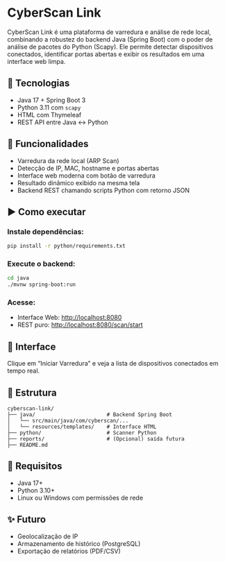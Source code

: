 # CyberScan Link

CyberScan Link é uma plataforma de varredura e análise de rede local, combinando a robustez do backend Java (Spring Boot) com o poder de análise de pacotes do Python (Scapy). Ele permite detectar dispositivos conectados, identificar portas abertas e exibir os resultados em uma interface web limpa.

## 🧠 Tecnologias
- Java 17 + Spring Boot 3
- Python 3.11 com `scapy`
- HTML com Thymeleaf
- REST API entre Java ↔ Python

## 🚀 Funcionalidades
- Varredura da rede local (ARP Scan)
- Detecção de IP, MAC, hostname e portas abertas
- Interface web moderna com botão de varredura
- Resultado dinâmico exibido na mesma tela
- Backend REST chamando scripts Python com retorno JSON

## ▶️ Como executar

### Instale dependências:
```bash
pip install -r python/requirements.txt
```

### Execute o backend:
```bash
cd java
./mvnw spring-boot:run
```

### Acesse:
- Interface Web: [http://localhost:8080](http://localhost:8080)
- REST puro: [http://localhost:8080/scan/start](http://localhost:8080/scan/start)

## 📸 Interface

Clique em “Iniciar Varredura” e veja a lista de dispositivos conectados em tempo real.

## 📂 Estrutura
```
cyberscan-link/
├── java/                       # Backend Spring Boot
│   └── src/main/java/com/cyberscan/...
│   └── resources/templates/    # Interface HTML
├── python/                     # Scanner Python
├── reports/                    # (Opcional) saída futura
├── README.md
```

## 🔐 Requisitos
- Java 17+
- Python 3.10+
- Linux ou Windows com permissões de rede

## ✨ Futuro
- Geolocalização de IP
- Armazenamento de histórico (PostgreSQL)
- Exportação de relatórios (PDF/CSV)